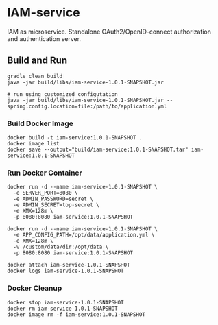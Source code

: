 # IAM-service
IAM as microservice. Standalone OAuth2/OpenID-connect authorization and authentication server. 

## Build and Run
```
gradle clean build
java -jar build/libs/iam-service-1.0.1-SNAPSHOT.jar

# run using customized configutation
java -jar build/libs/iam-service-1.0.1-SNAPSHOT.jar --spring.config.location=file:/path/to/application.yml
```

### Build Docker Image 
```
docker build -t iam-service:1.0.1-SNAPSHOT .
docker image list
docker save --output="build/iam-service:1.0.1-SNAPSHOT.tar" iam-service:1.0.1-SNAPSHOT
```

### Run Docker Container
```
docker run -d --name iam-service-1.0.1-SNAPSHOT \
  -e SERVER_PORT=8080 \
  -e ADMIN_PASSWORD=secret \
  -e ADMIN_SECRET=top-secret \
  -e XMX=128m \
  -p 8080:8080 iam-service:1.0.1-SNAPSHOT

docker run -d --name iam-service-1.0.1-SNAPSHOT \
  -e APP_CONFIG_PATH=/opt/data/application.yml \
  -e XMX=128m \
  -v /custom/data/dir:/opt/data \
  -p 8080:8080 iam-service:1.0.1-SNAPSHOT

docker attach iam-service-1.0.1-SNAPSHOT
docker logs iam-service-1.0.1-SNAPSHOT
```
### Docker Cleanup 
```
docker stop iam-service-1.0.1-SNAPSHOT
docker rm iam-service-1.0.1-SNAPSHOT
docker image rm -f iam-service:1.0.1-SNAPSHOT
```